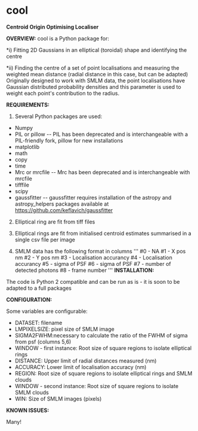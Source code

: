 # cool
**Centroid Origin Optimising Localiser**


**OVERVIEW:**
cool is a Python package for: 

*i) Fitting 2D Gaussians in an elliptical (toroidal) shape and identifying the centre 

*ii) Finding the centre of a set of point localisations and measuring the weighted mean distance (radial distance in this case, but can be adapted) Originally designed to work with SMLM data, the point localisations have Gaussian distributed probability densities and this parameter is used to weight each point's contribution to the radius. 

**REQUIREMENTS:**

 1. Several Python packages are used:

  * Numpy
  * PIL or pillow -- PIL has been deprecated and is interchangeable with a PIL-friendly fork, pillow for new installations
  * matplotlib
  * math
  * copy
  * time
  * Mrc or mrcfile -- Mrc has been deprecated and is interchangeable with mrcfile
  * tifffile
  * scipy
  * gaussfitter -- gaussfitter requires installation of the astropy and astropy_helpers packages available at https://github.com/keflavich/gaussfitter

 2. Elliptical ring are fit from tiff files

 3. Elliptical rings are fit from initialised centroid estimates summarised in a single csv file per image

 4. SMLM data has the following format in columns
''' 
#0 - NA
#1 - X pos nm
#2 - Y pos nm
#3 - Localisation accurancy
#4 - Localisation accurancy
#5 - sigma of PSF
#6 - sigma of PSF
#7 - number of detected photons
#8 - frame number
'''
**INSTALLATION:**

The code is Python 2 compatible and can be run as is - it is soon to be adapted to a full packages

**CONFIGURATION:**

Some variables are configurable:

 * DATASET: filename
 * LMPIXELSIZE: pixel size of SMLM image
 * SIGMA2FWHM:necessary to calculate the ratio of the FWHM of sigma from psf (columns 5,6)
 * WINDOW - first instance: Root size of square regions to isolate elliptical rings
 * DISTANCE: Upper limit of radial distances measured (nm)
 * ACCURACY:  Lower limit of localisation accuracy (nm)
 * REGION: Root size of square regions to isolate elliptical rings and SMLM clouds
 * WINDOW - second instance: Root size of square regions to isolate SMLM clouds
 * WIN: Size of SMLM images (pixels)

**KNOWN ISSUES:** 

Many!




